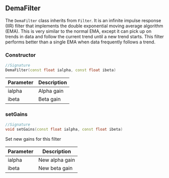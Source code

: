 ## DemaFilter

The `DemaFilter` class inherits from `Filter`. It is an infinite impulse response (IIR) filter that implements the double exponential moving average algorithm (EMA). This is very similar to the normal EMA, except it can pick up on trends in data and follow the current trend until a new trend starts. This filter performs better than a single EMA when data frequently follows a trend.

### Constructor

```c++
//Signature
DemaFilter(const float ialpha, const float ibeta)
```

Parameter | Description
----------|------------
ialpha | Alpha gain
ibeta | Beta gain

### setGains

```c++
//Signature
void setGains(const float ialpha, const float ibeta)
```

Set new gains for this filter

Parameter | Description
----------|------------
ialpha | New alpha gain
ibeta | New beta gain
